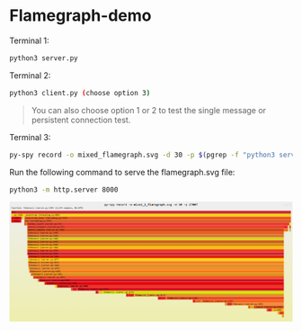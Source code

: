 # Flamegraph-demo

Terminal 1: 

```bash
python3 server.py
```

Terminal 2: 

```bash
python3 client.py (choose option 3)
```

> You can also choose option 1 or 2 to test the single message or persistent connection test.

Terminal 3:

```bash
py-spy record -o mixed_flamegraph.svg -d 30 -p $(pgrep -f "python3 server.py")
```

Run the following command to serve the flamegraph.svg file:

```bash
python3 -m http.server 8000
```


![alt text](image.png)